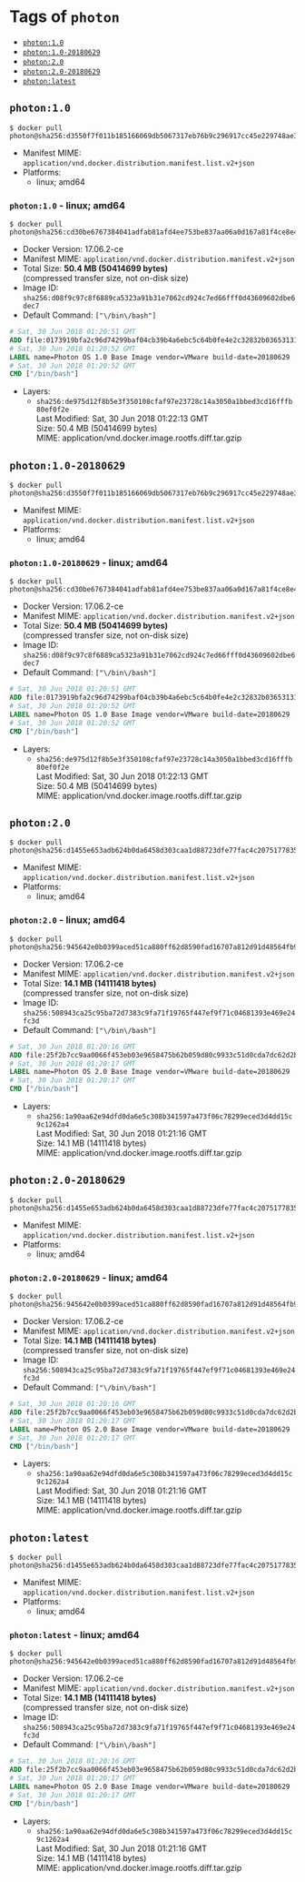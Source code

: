 <!-- THIS FILE IS GENERATED VIA './update-remote.sh' -->

# Tags of `photon`

-	[`photon:1.0`](#photon10)
-	[`photon:1.0-20180629`](#photon10-20180629)
-	[`photon:2.0`](#photon20)
-	[`photon:2.0-20180629`](#photon20-20180629)
-	[`photon:latest`](#photonlatest)

## `photon:1.0`

```console
$ docker pull photon@sha256:d3550f7f011b185166069db5067317eb76b9c296917cc45e229748ae3f1282dc
```

-	Manifest MIME: `application/vnd.docker.distribution.manifest.list.v2+json`
-	Platforms:
	-	linux; amd64

### `photon:1.0` - linux; amd64

```console
$ docker pull photon@sha256:cd30be6767384041adfab81afd4ee753be837aa06a0d167a81f4ce8e4dc22cb3
```

-	Docker Version: 17.06.2-ce
-	Manifest MIME: `application/vnd.docker.distribution.manifest.v2+json`
-	Total Size: **50.4 MB (50414699 bytes)**  
	(compressed transfer size, not on-disk size)
-	Image ID: `sha256:d08f9c97c8f6889ca5323a91b31e7062cd924c7ed66fff0d43609602dbe6dec7`
-	Default Command: `["\/bin\/bash"]`

```dockerfile
# Sat, 30 Jun 2018 01:20:51 GMT
ADD file:0173919bfa2c96d74299baf04cb39b4a6ebc5c64b0fe4e2c32832b0365313195 in / 
# Sat, 30 Jun 2018 01:20:52 GMT
LABEL name=Photon OS 1.0 Base Image vendor=VMware build-date=20180629
# Sat, 30 Jun 2018 01:20:52 GMT
CMD ["/bin/bash"]
```

-	Layers:
	-	`sha256:de975d12f8b5e3f350108cfaf97e23728c14a3050a1bbed3cd16fffb80ef0f2e`  
		Last Modified: Sat, 30 Jun 2018 01:22:13 GMT  
		Size: 50.4 MB (50414699 bytes)  
		MIME: application/vnd.docker.image.rootfs.diff.tar.gzip

## `photon:1.0-20180629`

```console
$ docker pull photon@sha256:d3550f7f011b185166069db5067317eb76b9c296917cc45e229748ae3f1282dc
```

-	Manifest MIME: `application/vnd.docker.distribution.manifest.list.v2+json`
-	Platforms:
	-	linux; amd64

### `photon:1.0-20180629` - linux; amd64

```console
$ docker pull photon@sha256:cd30be6767384041adfab81afd4ee753be837aa06a0d167a81f4ce8e4dc22cb3
```

-	Docker Version: 17.06.2-ce
-	Manifest MIME: `application/vnd.docker.distribution.manifest.v2+json`
-	Total Size: **50.4 MB (50414699 bytes)**  
	(compressed transfer size, not on-disk size)
-	Image ID: `sha256:d08f9c97c8f6889ca5323a91b31e7062cd924c7ed66fff0d43609602dbe6dec7`
-	Default Command: `["\/bin\/bash"]`

```dockerfile
# Sat, 30 Jun 2018 01:20:51 GMT
ADD file:0173919bfa2c96d74299baf04cb39b4a6ebc5c64b0fe4e2c32832b0365313195 in / 
# Sat, 30 Jun 2018 01:20:52 GMT
LABEL name=Photon OS 1.0 Base Image vendor=VMware build-date=20180629
# Sat, 30 Jun 2018 01:20:52 GMT
CMD ["/bin/bash"]
```

-	Layers:
	-	`sha256:de975d12f8b5e3f350108cfaf97e23728c14a3050a1bbed3cd16fffb80ef0f2e`  
		Last Modified: Sat, 30 Jun 2018 01:22:13 GMT  
		Size: 50.4 MB (50414699 bytes)  
		MIME: application/vnd.docker.image.rootfs.diff.tar.gzip

## `photon:2.0`

```console
$ docker pull photon@sha256:d1455e653adb624b0da6458d303caa1d88723dfe77fac4c20751778359923921
```

-	Manifest MIME: `application/vnd.docker.distribution.manifest.list.v2+json`
-	Platforms:
	-	linux; amd64

### `photon:2.0` - linux; amd64

```console
$ docker pull photon@sha256:945642e0b0399aced51ca880ff62d8590fad16707a812d91d48564fb9b6c5853
```

-	Docker Version: 17.06.2-ce
-	Manifest MIME: `application/vnd.docker.distribution.manifest.v2+json`
-	Total Size: **14.1 MB (14111418 bytes)**  
	(compressed transfer size, not on-disk size)
-	Image ID: `sha256:508943ca25c95ba72d7383c9fa71f19765f447ef9f71c04681393e469e24fc3d`
-	Default Command: `["\/bin\/bash"]`

```dockerfile
# Sat, 30 Jun 2018 01:20:16 GMT
ADD file:25f2b7cc9aa0066f453eb03e9658475b62b059d80c9933c51d0cda7dc62d2b31 in / 
# Sat, 30 Jun 2018 01:20:17 GMT
LABEL name=Photon OS 2.0 Base Image vendor=VMware build-date=20180629
# Sat, 30 Jun 2018 01:20:17 GMT
CMD ["/bin/bash"]
```

-	Layers:
	-	`sha256:1a90aa62e94dfd0da6e5c308b341597a473f06c78299eced3d4dd15c9c1262a4`  
		Last Modified: Sat, 30 Jun 2018 01:21:16 GMT  
		Size: 14.1 MB (14111418 bytes)  
		MIME: application/vnd.docker.image.rootfs.diff.tar.gzip

## `photon:2.0-20180629`

```console
$ docker pull photon@sha256:d1455e653adb624b0da6458d303caa1d88723dfe77fac4c20751778359923921
```

-	Manifest MIME: `application/vnd.docker.distribution.manifest.list.v2+json`
-	Platforms:
	-	linux; amd64

### `photon:2.0-20180629` - linux; amd64

```console
$ docker pull photon@sha256:945642e0b0399aced51ca880ff62d8590fad16707a812d91d48564fb9b6c5853
```

-	Docker Version: 17.06.2-ce
-	Manifest MIME: `application/vnd.docker.distribution.manifest.v2+json`
-	Total Size: **14.1 MB (14111418 bytes)**  
	(compressed transfer size, not on-disk size)
-	Image ID: `sha256:508943ca25c95ba72d7383c9fa71f19765f447ef9f71c04681393e469e24fc3d`
-	Default Command: `["\/bin\/bash"]`

```dockerfile
# Sat, 30 Jun 2018 01:20:16 GMT
ADD file:25f2b7cc9aa0066f453eb03e9658475b62b059d80c9933c51d0cda7dc62d2b31 in / 
# Sat, 30 Jun 2018 01:20:17 GMT
LABEL name=Photon OS 2.0 Base Image vendor=VMware build-date=20180629
# Sat, 30 Jun 2018 01:20:17 GMT
CMD ["/bin/bash"]
```

-	Layers:
	-	`sha256:1a90aa62e94dfd0da6e5c308b341597a473f06c78299eced3d4dd15c9c1262a4`  
		Last Modified: Sat, 30 Jun 2018 01:21:16 GMT  
		Size: 14.1 MB (14111418 bytes)  
		MIME: application/vnd.docker.image.rootfs.diff.tar.gzip

## `photon:latest`

```console
$ docker pull photon@sha256:d1455e653adb624b0da6458d303caa1d88723dfe77fac4c20751778359923921
```

-	Manifest MIME: `application/vnd.docker.distribution.manifest.list.v2+json`
-	Platforms:
	-	linux; amd64

### `photon:latest` - linux; amd64

```console
$ docker pull photon@sha256:945642e0b0399aced51ca880ff62d8590fad16707a812d91d48564fb9b6c5853
```

-	Docker Version: 17.06.2-ce
-	Manifest MIME: `application/vnd.docker.distribution.manifest.v2+json`
-	Total Size: **14.1 MB (14111418 bytes)**  
	(compressed transfer size, not on-disk size)
-	Image ID: `sha256:508943ca25c95ba72d7383c9fa71f19765f447ef9f71c04681393e469e24fc3d`
-	Default Command: `["\/bin\/bash"]`

```dockerfile
# Sat, 30 Jun 2018 01:20:16 GMT
ADD file:25f2b7cc9aa0066f453eb03e9658475b62b059d80c9933c51d0cda7dc62d2b31 in / 
# Sat, 30 Jun 2018 01:20:17 GMT
LABEL name=Photon OS 2.0 Base Image vendor=VMware build-date=20180629
# Sat, 30 Jun 2018 01:20:17 GMT
CMD ["/bin/bash"]
```

-	Layers:
	-	`sha256:1a90aa62e94dfd0da6e5c308b341597a473f06c78299eced3d4dd15c9c1262a4`  
		Last Modified: Sat, 30 Jun 2018 01:21:16 GMT  
		Size: 14.1 MB (14111418 bytes)  
		MIME: application/vnd.docker.image.rootfs.diff.tar.gzip

